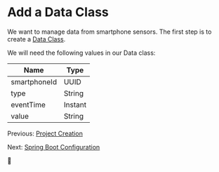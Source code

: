 # Add a Data Class

We want to manage data from smartphone sensors. The first step is to create a [Data Class](https://kotlinlang.org/docs/reference/data-classes.html).

We will need the following values in our Data class:

| Name  | Type |
| ------------- | ------------- |
| smartphoneId  | UUID  |
| type  | String  |
| eventTime  | Instant  |
| value  | String  |

Previous: [Project Creation](02_ConfigureSpringBoot.md)

Next: [Spring Boot Configuration](04_CreateController.md)

:horse:
